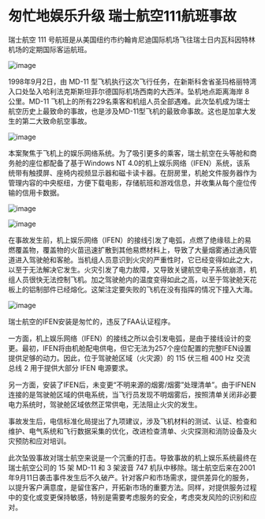 # 匆忙地娱乐升级 瑞士航空111航班事故

瑞士航空 111 号航班是从美国纽约市约翰肯尼迪国际机场飞往瑞士日内瓦科因特林机场的定期国际客运航班。

![image](https://github.com/user-attachments/assets/3de7e10e-6067-4424-8e2d-61c293dc7b85)


1998年9月2日，由 MD-11 型飞机执行这次飞行任务，在新斯科舍省圣玛格丽特湾入口处坠入哈利法克斯斯坦菲尔德国际机场西南的大西洋。坠机地点距离海岸 8 公里。MD-11 飞机上的所有229名乘客和机组人员全部遇难。此次坠机成为瑞士航空历史上最致命的事故，也是涉及MD-11型飞机的最致命事故。这也是加拿大发生的第二大致命航空事故。

![image](https://github.com/user-attachments/assets/46cb818a-1a5c-4cf4-a2ea-68fc5698f203)

本案聚焦于飞机上的娱乐网络系统。为了吸引更多的乘客，瑞士航空在头等舱和商务舱的座位都配备了基于Windows NT 4.0的机上娱乐网络（IFEN）系统，该系统带有触摸屏、座椅内视频显示器和磁卡读卡器。在厨房里，机舱文件服务器作为管理内容的中央枢纽，方便下载电影，存储航班和游戏信息，并收集从每个座位传输的信用卡数据。

![image](https://github.com/user-attachments/assets/e05e995e-10e8-4b9b-af23-ca4829654361)

![image](https://github.com/user-attachments/assets/fccc14e1-0389-46f5-80c7-8015a9a4fb72)


在事故发生前，机上娱乐网络（IFEN）的接线引发了电弧，点燃了绝缘毯上的易燃覆盖物，覆盖物的火苗迅速扩散到其他易燃材料上，导致了大量烟雾通过通风管道进入驾驶舱和客舱。当机组人员意识到火灾的严重性时，它已经变得如此之大，以至于无法解决它发生。火灾引发了电力故障，又导致关键航空电子系统崩溃，机组人员很快无法控制飞机。加之驾驶舱内的温度变得如此之高，以至于驾驶舱天花板上的铝制部件已经熔化。这架注定要失败的飞机在没有指挥的情况下撞入大海。

![image](https://github.com/user-attachments/assets/8a73e44f-c838-4d9e-8b6f-2b13d10ba2df)


瑞士航空的IFEN安装是匆忙的，违反了FAA认证程序。

一方面，机上娱乐网络（IFEN）的接线之所以会引发电弧，是由于接线设计的变更。最初，IFEN将由机舱配电供电，但它无法为257个座位配置的完整IFEN设置提供足够的动力。因此，位于驾驶舱区域（火灾源）的 115 伏三相 400 Hz 交流总线 2 用于提供大部分 IFEN 电源要求。

另一方面，安装了IFEN后，未变更“不明来源的烟雾/烟雾”处理清单”。由于IFNEN连接的是驾驶舱区域的供电系统，当飞行员发现不明烟雾后，按照清单关闭非必要电力系统时，驾驶舱区域依然正常供电，无法阻止火灾的发生。


事故发生后，电信标准化局提出了九项建议，涉及飞机材料的测试、认证、检查和维护、电气系统和飞行数据采集的优化，改进检查清单、火灾探测和消防设备及火灾预防和应对培训。

此次坠毁事故对瑞士航空来说是一个沉重的打击。导致事故的机上娱乐系统最终在瑞士航空公司的 15 架 MD-11 和 3 架波音 747 机队中移除。瑞士航空后来在2001年9月11日袭击事件发生后不久破产。针对客户和市场需求，提供差异化的服务，以提升客户满意度，是留住客户，开拓新市场的重要方法。同样，对提供服务过程中的变化或变更保持敏感，特别是需要考虑服务的安全，考虑突发风险的识别和应对。
